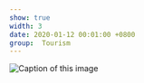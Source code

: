 ```yaml
---
show: true
width: 3
date: 2020-01-12 00:01:00 +0800
group:  Tourism
---
```

<div>
    <img data-src="{{ 'assets/images/tourism/statue.jpg' | relative_url }}" class="lazy w-100 rounded" src="{{ '/assets/images/empty_300x200.png' | relative_url }}" data-toggle="tooltip" data-placement="top" title="Caption of this image">
</div>
